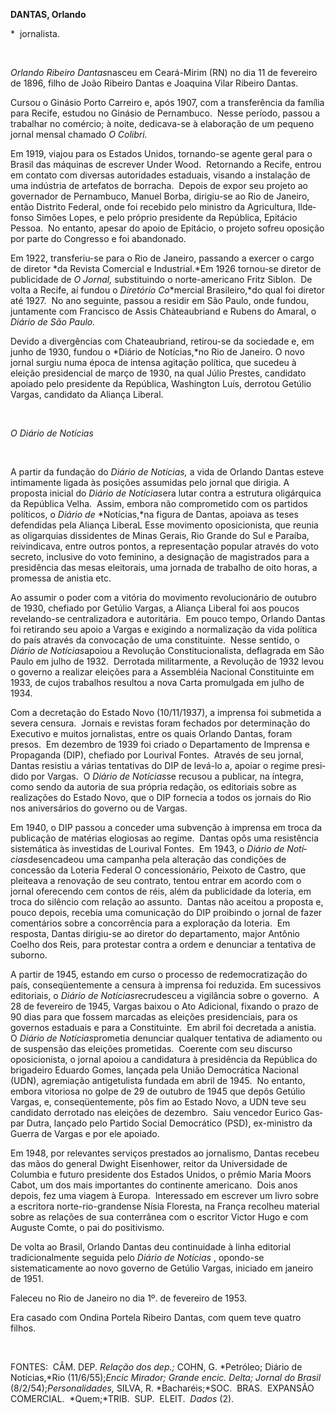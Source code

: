 **DANTAS, Orlando**

\*  jornalista.

 

*Orlando Ribeiro Dantas*nasceu em Ceará-­Mirim (RN) no dia 11 de
fevereiro de 1896, filho de João Ribeiro Dantas e Joaquina Vilar Ribeiro
Dantas.

Cursou o Ginásio Porto Carreiro e, após 1907, com a transferência da
família para Re­cife, estudou no Ginásio de Pernambuco.  Nes­se período,
passou a trabalhar no comércio; à noite, dedicava-se à elaboração de um
peque­no jornal mensal chamado *O* *Colibri.*

Em 1919, viajou para os Estados Unidos, tornando-se agente geral para o
Brasil das má­quinas de escrever Under Wood.  Retornando a Recife,
entrou em contato com diversas autoridades estaduais, visando a
instalação de uma indústria de artefatos de borracha.  Depois de expor
seu projeto ao governador de Pernambuco, Manuel Borba, dirigiu-se ao Rio
de Janeiro, então Distrito Federal, onde foi recebido pelo ministro da
Agricultura, Ilde­fonso Simões Lopes, e pelo próprio presidente da
República, Epitácio Pessoa.  No entanto, apesar do apoio de Epitácio, o
projeto sofreu oposição por parte do Congresso e foi abando­nado.

Em 1922, transferiu-se para o Rio de Ja­neiro, passando a exercer o
cargo de diretor *da Revista Comercial e Industrial.*Em 1926 tornou-se
diretor de publicidade de *O Jornal,* substituindo o norte-americano
Fritz Siblon.  De volta a Recife, aí fundou o *Diretório Co*­*mercial
Brasileiro,*do qual foi diretor até 1927.  No ano seguinte, passou a
residir em São Paulo, onde fundou, juntamente com Francisco de Assis
Chàteaubriand e Rubens do Amaral, o *Diário de São Paulo.*

Devido a divergências com Chateaubriand, retirou-se da sociedade e, em
junho de 1930, fundou o *Diário de Notícias,*no Rio de Janei­ro. O novo
jornal surgiu numa época de inten­sa agitação política, que sucedeu à
eleição pre­sidencial de março de 1930, na qual Júlio Prestes, candidato
apoiado pelo presidente da República, Washington Luís, derrotou Getúlio
Vargas, candidato da Aliança Liberal.

 

*O Diário de Notícias*

 

A partir da fundação do *Diário de Notícias,* a vida de Orlando Dantas
esteve intimamente ligada às posições assumidas pelo jornal que dirigia.
A proposta inicial do *Diário de Notí*­*cias*era lutar contra a
estrutura oligárquica da República Velha.  Assim, embora não
compro­metido com os partidos políticos, o *Diário de* *Notícias,*na
figura de Dantas, apoiava as teses defendidas pela Aliança LiberaL Esse
movi­mento oposicionista, que reunia as oligarquias dissidentes de Minas
Gerais, Rio Grande do Sul e Paraíba, reivindicava, entre outros pon­tos,
a representação popular através do voto secreto, inclusive do voto
feminino, a desig­nação de magistrados para a presidência das mesas
eleitorais, uma jornada de trabalho de oito horas, a promessa de anistia
etc.

Ao assumir o poder com a vitória do mo­vimento revolucionário de outubro
de 1930, chefiado por Getúlio Vargas, a Aliança Libe­ral foi aos poucos
revelando-se centralizadora e autoritária.  Em pouco tempo, Orlando
Dantas foi retirando seu apoio a Vargas e exigindo a normalização da
vida política do país atra­vés da convocação de uma constituinte.  Nesse
sentido, o *Diário de Notícias*apoiou a Revo­lução Constitucionalista,
deflagrada em São Paulo em julho de 1932.  Derrotada militar­mente, a
Revolução de 1932 levou o governo a realizar eleições para a Assembléia
Nacional Constituinte em 1933, de cujos trabalhos re­sultou a nova Carta
promulgada em julho de 1934.

Com a decretação do Estado Novo (10/11/1937), a imprensa foi submetida a
se­vera censura.  Jornais e revistas foram fechados por determinação do
Executivo e muitos jor­nalistas, entre os quais Orlando Dantas, foram
presos.  Em dezembro de 1939 foi criado o Departamento de Imprensa e
Propaganda (DIP), chefiado por Lourival Fontes.  Através de seu jornal,
Dantas resistiu a várias tentati­vas do DIP de levá-lo a, apoiar o
regime presi­dido por Vargas.  O *Diário de Notícias*se re­cusou a
publicar, na íntegra, como sendo da autoria de sua própria redação, os
editoriais sobre as realizações do Estado Novo, que o DIP fornecia a
todos os jornais do Rio nos aniversários do governo ou de Vargas.

Em 1940, o DIP passou a conceder uma subvenção à imprensa em troca da
publicação de matérias elogiosas ao regime.  Dantas opôs uma resistência
sistemática às investidas de Lourival Fontes.  Em 1943, o *Diário de
Notí*­*cias*desencadeou uma campanha pela altera­ção das condições de
concessão da Loteria Fe­deral O concessionário, Peixoto de Castro, que
pleiteava a renovação de seu contrato, tentou entrar em acordo com o
jornal ofere­cendo cem contos de réis, além da publicida­de da loteria,
em troca do silêncio com rela­ção ao assunto.  Dantas não aceitou a
propos­ta e, pouco depois, recebia uma comunicação do DIP proibindo o
jornal de fazer comentá­rios sobre a concorrência para a exploração da
loteria.  Em resposta, Dantas dirigiu-se ao dire­tor do departamento,
major Antônio Coelho dos Reis, para protestar contra a ordem e
de­nunciar a tentativa de suborno.

A partir de 1945, estando em curso o pro­cesso de redemocratização do
país, conse­qüentemente a censura à imprensa foi reduzi­da. Em
sucessivos editoriais, o *Diário de Notí*­*cias*recrudesceu a vigilância
sobre o governo.  A 28 de fevereiro de 1945, Vargas baixou o Ato
Adicional, fixando o prazo de 90 dias pa­ra que fossem marcadas as
eleições presiden­ciais, para os governos estaduais e para a
Cons­tituinte.  Em abril foi decretada a anistia.  O *Diário de
Notícias*prometia denunciar qual­quer tentativa de adiamento ou de
suspensão das eleições prometidas.  Coerente com seu discurso
oposicionista, o jornal apoiou a can­didatura à presidência da República
do brigadeiro Eduardo Gomes, lançada pela União De­mocrática Nacional
(UDN), agremiação anti­getulista fundada em abril de 1945.  No entan­to,
embora vitoriosa no golpe de 29 de outu­bro de 1945 que depôs Getúlio
Vargas, e, con­seqüentemente, pôs fim ao Estado Novo, a UDN teve seu
candidato derrotado nas elei­ções de dezembro.  Saiu vencedor Eurico
Gas­par Dutra, lançado pelo Partido Social Demo­crático (PSD),
ex-ministro da Guerra de Var­gas e por ele apoiado.

Em 1948, por relevantes serviços prestados ao jornalismo, Dantas recebeu
das mãos do ge­neral Dwight Eisenhower, reitor da Universi­dade de
Columbia e futuro presidente dos Es­tados Unidos, o prêmio Maria Moors
Ca­bot, um dos mais importantes do continente americano.  Dois anos
depois, fez uma viagem à Europa.  Interessado em escrever um livro
so­bre a escritora norte-rio-grandense Nísia Flo­resta, na França
recolheu material sobre as re­lações de sua conterrânea com o escritor
Vic­tor Hugo e com Auguste Comte, o pai do po­sitivismo.

De volta ao Brasil, Orlando Dantas deu continuidade à linha editorial
tradicionalmente seguida pelo *Diário de Notícias* , opondo-se
sistematicamente ao novo governo de Getúlio Vargas, iniciado em janeiro
de 1951.

Faleceu no Rio de Janeiro no dia 1º. de fevereiro de 1953.

Era casado com Ondina Portela Ribeiro Dantas, com quem teve quatro
filhos.

 

FONTES:  CÂM. DEP. *Relação dos dep.;* COHN, G. *Petróleo; Diário de
Notícias,*Rio (11/6/55);*Encic Mirador; Grande encic. Del*­*ta; Jornal
do Brasil* (8/2/54);*Personalidades,*­ SILVA, R. *Bacharéis;*SOC. 
BRAS.  EXPAN­SÃO COMERCIAL.  *Quem;*TRIB.  SUP.  ELEIT.  *Dados* (2).

 

 
